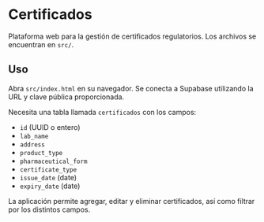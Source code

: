 # Certificados

Plataforma web para la gestión de certificados regulatorios. Los archivos se encuentran en `src/`.

## Uso

Abra `src/index.html` en su navegador. Se conecta a Supabase utilizando la URL y clave pública proporcionada.

Necesita una tabla llamada `certificados` con los campos:

- `id` (UUID o entero)
- `lab_name`
- `address`
- `product_type`
- `pharmaceutical_form`
- `certificate_type`
- `issue_date` (date)
- `expiry_date` (date)

La aplicación permite agregar, editar y eliminar certificados, así como filtrar por los distintos campos.
